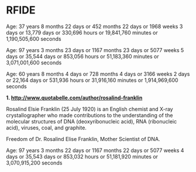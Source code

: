 # RFIDE


Age:
37 years 8 months 22 days
or 452 months 22 days
or 1968 weeks 3 days
or 13,779 days
or 330,696 hours
or 19,841,760 minutes
or 1,190,505,600 seconds


Age:
97 years 3 months 23 days
or 1167 months 23 days
or 5077 weeks 5 days
or 35,544 days
or 853,056 hours
or 51,183,360 minutes
or 3,071,001,600 seconds


Age:
60 years 8 months 4 days
or 728 months 4 days
or 3166 weeks 2 days
or 22,164 days
or 531,936 hours
or 31,916,160 minutes
or 1,914,969,600 seconds

<b>1. http://www.quotabelle.com/author/rosalind-franklin</b>

Rosalind Elsie Franklin (25 July 1920) is an English chemist and X-ray crystallographer who made contributions to the understanding of the molecular structures of DNA (deoxyribonucleic acid), RNA (ribonucleic acid), viruses, coal, and graphite.

Freedom of Dr. Rosalind Elise Franklin, Mother Scientist of DNA.

Age:
97 years 3 months 22 days
or 1167 months 22 days
or 5077 weeks 4 days
or 35,543 days
or 853,032 hours
or 51,181,920 minutes
or 3,070,915,200 seconds

